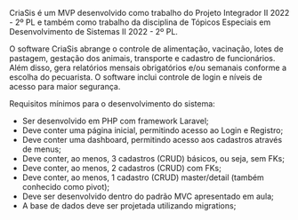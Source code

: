 CriaSis é um MVP desenvolvido como trabalho do Projeto Integrador II 2022 - 2º PL e também como trabalho da disciplina de Tópicos Especiais em Desenvolvimento de Sistemas II 2022 - 2º PL.

O software CriaSis abrange o controle de alimentação, vacinação, lotes de pastagem, gestação dos animais, transporte e cadastro de funcionários. Além disso, gera relatórios mensais obrigatórios e/ou semanais conforme a escolha do pecuarista. O software inclui controle de login e níveis de acesso para maior segurança.

Requisitos mínimos para o desenvolvimento do sistema:
- Ser desenvolvido em PHP com framework Laravel;
- Deve conter uma página inicial, permitindo acesso ao Login e Registro;
- Deve conter uma dashboard, permitindo acesso aos cadastros através de menus;
- Deve conter, ao menos, 3 cadastros (CRUD) básicos, ou seja, sem FKs;
- Deve conter, ao menos, 2 cadastros (CRUD) com FKs;
- Deve conter, ao menos, 1 cadastro (CRUD) master/detail (também conhecido como pivot);
- Deve ser desenvolvido dentro do padrão MVC apresentado em aula;
- A base de dados deve ser projetada utilizando migrations;
